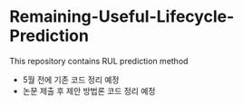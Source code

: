 # Remaining-Useful-Lifecycle-Prediction
This repository contains RUL prediction method

- 5월 전에 기존 코드 정리 예정
- 논문 제출 후 제안 방법론 코드 정리 예정
